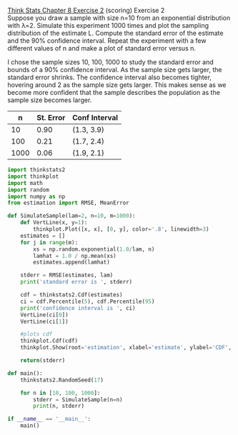 [Think Stats Chapter 8 Exercise 2](http://greenteapress.com/thinkstats2/html/thinkstats2009.html#toc77) (scoring)
Exercise 2  
Suppose you draw a sample with size n=10 from an exponential distribution with λ=2. Simulate this experiment 1000 times and plot the sampling distribution of the estimate L. Compute the standard error of the estimate and the 90% confidence interval.
Repeat the experiment with a few different values of n and make a plot of standard error versus n.

I chose the sample sizes 10, 100, 1000 to study the standard error and bounds of a 90% confidence interval. As the sample size gets larger, the standard error shrinks. The confidence interval also becomes tighter, hovering around 2 as the sample size gets larger. This makes sense as we become more confident that the sample describes the population as the sample size becomes larger. 

n | St. Error | Conf Interval
------------ | ------------- | -------------
10 | 0.90 | (1.3, 3.9)
100 | 0.21 | (1.7, 2.4)
1000 | 0.06 | (1.9, 2.1)

```python
import thinkstats2
import thinkplot
import math
import random
import numpy as np
from estimation import RMSE, MeanError

def SimulateSample(lam=2, n=10, m=1000):
	def VertLine(x, y=1):
		thinkplot.Plot([x, x], [0, y], color='.8', linewidth=3)
	estimates = []
	for j in range(m):
		xs = np.random.exponential(1.0/lam, n)
		lamhat = 1.0 / np.mean(xs)
		estimates.append(lamhat)

	stderr = RMSE(estimates, lam)
	print('standard error is ', stderr)

	cdf = thinkstats2.Cdf(estimates)
	ci = cdf.Percentile(5), cdf.Percentile(95)
	print('confidence interval is ', ci)
	VertLine(ci[0])
	VertLine(ci[1])

	#plots cdf
	thinkplot.Cdf(cdf)
	thinkplot.Show(root='estimation', xlabel='estimate', ylabel='CDF', title='Sampling distribution')

	return(stderr)

def main():
	thinkstats2.RandomSeed(17)

	for n in [10, 100, 1000]:
		stderr = SimulateSample(n=n)
		print(n, stderr)

if __name__ == '__main__':
	main()	
